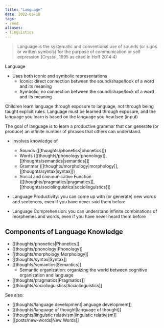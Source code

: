 ```yaml
---
title: "Language"
date: 2022-05-18
tags:
- seed
aliases:
- linguistics
---
```


> Language is the systematic and conventional use of sounds (or signs or written symbols) for the purpose of communication or self expression (Crystal, 1995 as cited in Hoff 2014:4)

Language
- Uses both iconic and symbolic representations
	- Iconic: direct connection between the sound/shape/look of a word and its meaning
	- Symbolic: no connection between the sound/shape/look of a word and its meaning

Children learn language through exposure to language, not through being taught explicit rules. Language must be learned through exposure, and the language you learn is based on the language you hear/see (input)

The goal of language is to learn a productive grammar that can generate (or produce) an infinite number of phrases that others can understand.

- Involves knowledge of 
	- Sounds ([[thoughts/phonetics|phonetics]])
	- Words ([[thoughts/phonology|phonology]], [[thoughts/semantics|semantics]])
	- Grammar ([[thoughts/morphology|morphology]], [[thoughts/syntax|syntax]])
	- Social and communicative Function ([[thoughts/pragmatics|pragmatics]], [[thoughts/sociolinguistics|sociolinguistics]])

- Language Productivity: you can come up with (or generate) new words and sentences, even if you have never said them before
- Language Comprehension: you can understand infinite combinations of morphemes and words, even if you have never heard them before

## Components of Language Knowledge
- [[thoughts/phonetics|Phonetics]]
- [[thoughts/phonology|Phonology]]
- [[thoughts/morphology|Morphology]]
- [[thoughts/syntax|Syntax]]
- [[thoughts/semantics|Semantics]]
	- Semantic organization: organizing the world between cognitive organization and language
- [[thoughts/pragmatics|Pragmatics]]
- [[thoughts/sociolinguistics|Sociolinguistics]]

See also:
- [[thoughts/language development|language development]]
- [[thoughts/language of thought|language of thought]]
- [[thoughts/linguistic relativism|linguistic relativism]]
- [[posts/new-words|New Words]]

